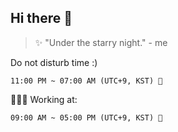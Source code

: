 ## Hi there 👋

> ✨ "Under the starry night." - me

Do not disturb time :)
```
11:00 PM ~ 07:00 AM (UTC+9, KST) 🌙
```

🧑🏻‍💻 Working at:
```
09:00 AM ~ 05:00 PM (UTC+9, KST) 💼
```

<!--
**staralt/staralt** is a ✨ _special_ ✨ repository because its `README.md` (this file) appears on your GitHub profile.

Here are some ideas to get you started:

- 🔭 I’m currently working on ...
- 🌱 I’m currently learning ...
- 👯 I’m looking to collaborate on ...
- 🤔 I’m looking for help with ...
- 💬 Ask me about ...
- 📫 How to reach me: ...
- 😄 Pronouns: ...
- ⚡ Fun fact: ...
-->
